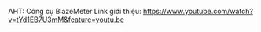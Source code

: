 AHT: Công cụ BlazeMeter 
Link giới thiệu: https://www.youtube.com/watch?v=tYd1EB7U3mM&feature=youtu.be